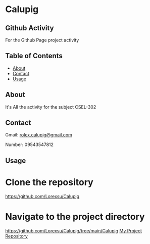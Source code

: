 # Calupig

## Github Activity 

For the Github Page project activity

## Table of Contents

- [About](#about)
- [Contact](#contact)
- [Usage](#usage)

## About

It's All the activity for the subject CSEL-302

## Contact
Gmail: rolex.calupig@gmail.com

Number: 09543547812

## Usage
# Clone the repository
https://github.com/Lorexsu/Calupig

# Navigate to the project directory
https://github.com/Lorexsu/Calupig/tree/main/Calupig
<a href="https://github.com/Lorexsu/Calupig/tree/main/Calupig" target="https://github.com/Lorexsu/Calupig/tree/main/Calupig">My Project Repository</a></p>




